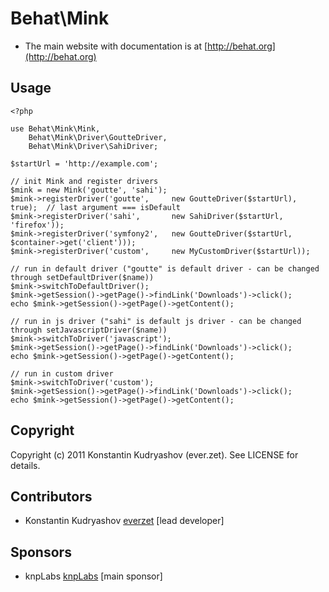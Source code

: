 Behat\Mink
==========

* The main website with documentation is at [http://behat.org](http://behat.org)

Usage
-----

    <?php
    
    use Behat\Mink\Mink,
        Behat\Mink\Driver\GoutteDriver,
        Behat\Mink\Driver\SahiDriver;
    
    $startUrl = 'http://example.com';
    
    // init Mink and register drivers
    $mink = new Mink('goutte', 'sahi');
    $mink->registerDriver('goutte',     new GoutteDriver($startUrl), true);  // last argument === isDefault
    $mink->registerDriver('sahi',       new SahiDriver($startUrl, 'firefox'));
    $mink->registerDriver('symfony2',   new GoutteDriver($startUrl, $container->get('client')));
    $mink->registerDriver('custom',     new MyCustomDriver($startUrl));
    
    // run in default driver ("goutte" is default driver - can be changed through setDefaultDriver($name))
    $mink->switchToDefaultDriver();
    $mink->getSession()->getPage()->findLink('Downloads')->click();
    echo $mink->getSession()->getPage()->getContent();
    
    // run in js driver ("sahi" is default js driver - can be changed through setJavascriptDriver($name))
    $mink->switchToDriver('javascript');
    $mink->getSession()->getPage()->findLink('Downloads')->click();
    echo $mink->getSession()->getPage()->getContent();
    
    // run in custom driver
    $mink->switchToDriver('custom');
    $mink->getSession()->getPage()->findLink('Downloads')->click();
    echo $mink->getSession()->getPage()->getContent();

Copyright
---------

Copyright (c) 2011 Konstantin Kudryashov (ever.zet). See LICENSE for details.

Contributors
------------

* Konstantin Kudryashov [everzet](http://github.com/everzet) [lead developer]

Sponsors
--------

* knpLabs [knpLabs](http://www.knplabs.com/) [main sponsor]
